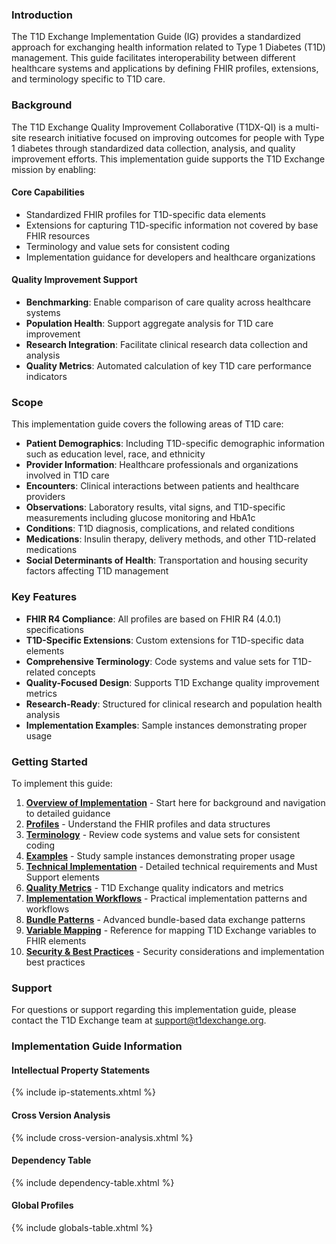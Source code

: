 ### Introduction

The T1D Exchange Implementation Guide (IG) provides a standardized approach for exchanging health information related to Type 1 Diabetes (T1D) management. This guide facilitates interoperability between different healthcare systems and applications by defining FHIR profiles, extensions, and terminology specific to T1D care.

### Background

The T1D Exchange Quality Improvement Collaborative (T1DX-QI) is a multi-site research initiative focused on improving outcomes for people with Type 1 diabetes through standardized data collection, analysis, and quality improvement efforts. This implementation guide supports the T1D Exchange mission by enabling:

#### Core Capabilities
- Standardized FHIR profiles for T1D-specific data elements
- Extensions for capturing T1D-specific information not covered by base FHIR resources
- Terminology and value sets for consistent coding
- Implementation guidance for developers and healthcare organizations

#### Quality Improvement Support
- **Benchmarking**: Enable comparison of care quality across healthcare systems
- **Population Health**: Support aggregate analysis for T1D care improvement
- **Research Integration**: Facilitate clinical research data collection and analysis
- **Quality Metrics**: Automated calculation of key T1D care performance indicators

### Scope

This implementation guide covers the following areas of T1D care:

- **Patient Demographics**: Including T1D-specific demographic information such as education level, race, and ethnicity
- **Provider Information**: Healthcare professionals and organizations involved in T1D care
- **Encounters**: Clinical interactions between patients and healthcare providers
- **Observations**: Laboratory results, vital signs, and T1D-specific measurements including glucose monitoring and HbA1c
- **Conditions**: T1D diagnosis, complications, and related conditions
- **Medications**: Insulin therapy, delivery methods, and other T1D-related medications
- **Social Determinants of Health**: Transportation and housing security factors affecting T1D management

### Key Features

- **FHIR R4 Compliance**: All profiles are based on FHIR R4 (4.0.1) specifications
- **T1D-Specific Extensions**: Custom extensions for T1D-specific data elements
- **Comprehensive Terminology**: Code systems and value sets for T1D-related concepts
- **Quality-Focused Design**: Supports T1D Exchange quality improvement metrics
- **Research-Ready**: Structured for clinical research and population health analysis
- **Implementation Examples**: Sample instances demonstrating proper usage

### Getting Started

To implement this guide:

1. **[Overview of Implementation](overview.html)** - Start here for background and navigation to detailed guidance
2. **[Profiles](profiles.html)** - Understand the FHIR profiles and data structures
3. **[Terminology](terminology.html)** - Review code systems and value sets for consistent coding
4. **[Examples](examples.html)** - Study sample instances demonstrating proper usage
5. **[Technical Implementation](implementation.html)** - Detailed technical requirements and Must Support elements
6. **[Quality Metrics](quality-metrics.html)** - T1D Exchange quality indicators and metrics
7. **[Implementation Workflows](workflows.html)** - Practical implementation patterns and workflows
8. **[Bundle Patterns](bundles.html)** - Advanced bundle-based data exchange patterns
9. **[Variable Mapping](mapping.html)** - Reference for mapping T1D Exchange variables to FHIR elements
10. **[Security & Best Practices](security.html)** - Security considerations and implementation best practices

### Support

For questions or support regarding this implementation guide, please contact the T1D Exchange team at [support@t1dexchange.org](mailto:support@t1dexchange.org).

### Implementation Guide Information

#### Intellectual Property Statements
{% include ip-statements.xhtml %}

#### Cross Version Analysis
{% include cross-version-analysis.xhtml %}

#### Dependency Table
{% include dependency-table.xhtml %}

#### Global Profiles
{% include globals-table.xhtml %}